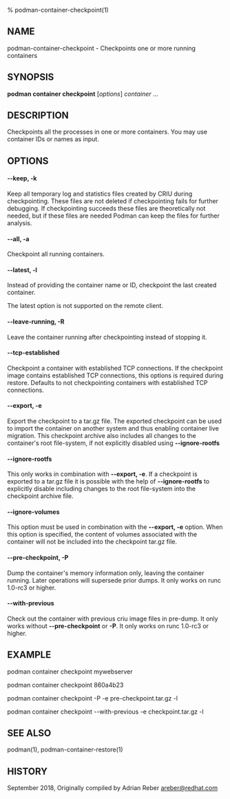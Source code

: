% podman-container-checkpoint(1)

## NAME
podman\-container\-checkpoint - Checkpoints one or more running containers

## SYNOPSIS
**podman container checkpoint** [*options*] *container* ...

## DESCRIPTION
Checkpoints all the processes in one or more containers. You may use container IDs or names as input.

## OPTIONS
#### **--keep**, **-k**

Keep all temporary log and statistics files created by CRIU during checkpointing. These files
are not deleted if checkpointing fails for further debugging. If checkpointing succeeds these
files are theoretically not needed, but if these files are needed Podman can keep the files
for further analysis.

#### **--all**, **-a**

Checkpoint all running containers.

#### **--latest**, **-l**

Instead of providing the container name or ID, checkpoint the last created container.

The latest option is not supported on the remote client.

#### **--leave-running**, **-R**

Leave the container running after checkpointing instead of stopping it.

#### **--tcp-established**

Checkpoint a container with established TCP connections. If the checkpoint
image contains established TCP connections, this options is required during
restore. Defaults to not checkpointing containers with established TCP
connections.

#### **--export**, **-e**

Export the checkpoint to a tar.gz file. The exported checkpoint can be used
to import the container on another system and thus enabling container live
migration. This checkpoint archive also includes all changes to the container's
root file-system, if not explicitly disabled using **--ignore-rootfs**

#### **--ignore-rootfs**

This only works in combination with **--export, -e**. If a checkpoint is
exported to a tar.gz file it is possible with the help of **--ignore-rootfs**
to explicitly disable including changes to the root file-system into
the checkpoint archive file.

#### **--ignore-volumes**

This option must be used in combination with the **--export, -e** option.
When this option is specified, the content of volumes associated with
the container will not be included into the checkpoint tar.gz file.

#### **--pre-checkpoint**, **-P**

Dump the container's memory information only, leaving the container running. Later
operations will supersede prior dumps. It only works on runc 1.0-rc3 or higher.

#### **--with-previous**

Check out the container with previous criu image files in pre-dump. It only works
without **--pre-checkpoint** or **-P**. It only works on runc 1.0-rc3 or higher.

## EXAMPLE

podman container checkpoint mywebserver

podman container checkpoint 860a4b23

podman container checkpoint -P -e pre-checkpoint.tar.gz -l

podman container checkpoint --with-previous -e checkpoint.tar.gz -l

## SEE ALSO
podman(1), podman-container-restore(1)

## HISTORY
September 2018, Originally compiled by Adrian Reber <areber@redhat.com>
